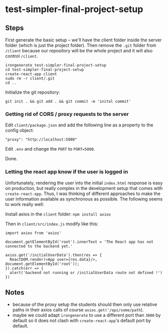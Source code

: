# test-simpler-final-project-setup

## Steps

First generate the basic setup – we'll have the client folder inside the server folder (which is just the project folder).
Then remove the `.git` folder from `/client` because our repository will be the whole project and it will also control `/client`.
```
irongenerate test-simpler-final-project-setup
cd test-simpler-final-project-setup
create-react-app client
sudo rm -r client/.git
cd ..
```

Initialize the git repository:
```
git init . && git add . && git commit -m 'inital commit'
```

### Getting rid of CORS / proxy requests to the server

Edit `client/package.json` and add the following line as a property to the config object:
```
"proxy": "http://localhost:5000"
```

Edit `.env` and change the `PORT` to `PORT=5000`.

Done.

### Letting the react app know if the user is logged in

Unfortunately, rendering the user into the initial `index.html` response is easy on production, but really complex in the development setup that comes with `create-react-app`. Thus, I was thinking of different approaches to make the user information available as synchronous as possible. The following seems to work really well:

Install axios in the `client` folder:
```npm install axios```

Then in `client/src/index.js` modify like this: 
```
import axios from 'axios'

document.getElementById('root').innerText = 'The React app has not connected to the backend yet.'

axios.get('/initialUserData').then(res => {
  ReactDOM.render(<App user={res.data}/>, document.getElementById('root')); 
}).catch(err => {
  alert('backend not running or /initialUserData route not defined !')
})
```

## Notes

* because of the proxy setup the students should then only use relative paths in their axios calls of course `axios.get('/api/some/path`).
* maybe we could adapt `irongenerate` to use a different port than `3000` by default so it does not clash with `create-react-app`'s default port by default.
